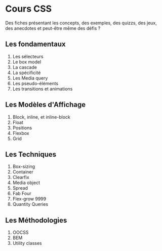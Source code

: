 Cours CSS
======

Des fiches présentant les concepts, des exemples, des quizzs, des jeux, des anecdotes et peut-être même des défis ?


Les fondamentaux
------

1. Les sélecteurs
2. Le box model
3. La cascade
4. La spécificité
5. Les Media query
6. Les pseudo-éléments
7. Les transitions et animations

Les Modèles d'Affichage
------

1. Block, inline, et inline-block
2. Float
3. Positions
4. Flexbox
5. Grid

Les Techniques
------

1. Box-sizing 
2. Container
3. Clearfix
4. Media object
5. Spread
6. Fab Four
7. Flex-grow 9999
8. Quantity Queries

Les Méthodologies
------

1. OOCSS
2. BEM
3. Utility classes
